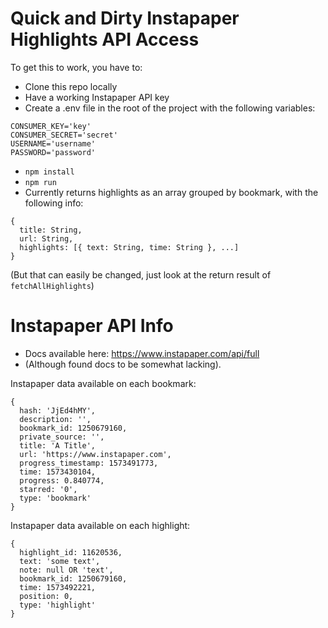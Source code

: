 # Quick and Dirty Instapaper Highlights API Access

To get this to work, you have to:
- Clone this repo locally
- Have a working Instapaper API key
- Create a .env file in the root of the project with the following variables:
```
CONSUMER_KEY='key'
CONSUMER_SECRET='secret'
USERNAME='username'
PASSWORD='password'
```
- `npm install`
- `npm run`
- Currently returns highlights as an array grouped by bookmark, with the following info:
```
{
  title: String,
  url: String,
  highlights: [{ text: String, time: String }, ...]
}
```
(But that can easily be changed, just look at the return result of `fetchAllHighlights`)

# Instapaper API Info

- Docs available here: https://www.instapaper.com/api/full
- (Although found docs to be somewhat lacking).

Instapaper data available on each bookmark:
```
{
  hash: 'JjEd4hMY',
  description: '',
  bookmark_id: 1250679160,
  private_source: '',
  title: 'A Title',
  url: 'https://www.instapaper.com',
  progress_timestamp: 1573491773,
  time: 1573430104,
  progress: 0.840774,
  starred: '0',
  type: 'bookmark'
}
```

Instapaper data available on each highlight:
```
{
  highlight_id: 11620536,
  text: 'some text',
  note: null OR 'text',
  bookmark_id: 1250679160,
  time: 1573492221,
  position: 0,
  type: 'highlight'
}
```
